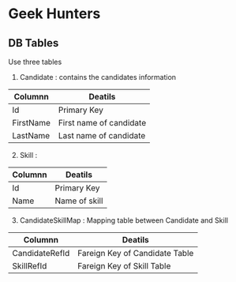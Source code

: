# Geek Hunters

## DB Tables
Use three tables
1. Candidate : contains the candidates information

| Columnn     | Deatils|
| ------------- | ------------- |
| Id         | Primary Key  |
| FirstName  | First name of candidate |
| LastName   | Last name of candidate |


2. Skill :

| Columnn     | Deatils|
| ------------- | ------------- |
| Id         | Primary Key  |
| Name       | Name of skill |


3. CandidateSkillMap : Mapping table between Candidate and Skill

| Columnn     | Deatils|
| ------------- | ------------- |
| CandidateRefId         | Fareign Key of Candidate Table  |
| SkillRefId       | Fareign Key of Skill Table |
